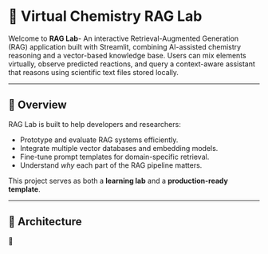 # 🧠 Virtual Chemistry RAG Lab 
Welcome to  **RAG Lab**-   An interactive Retrieval-Augmented Generation (RAG) application built with Streamlit, combining AI-assisted chemistry reasoning and a vector-based knowledge base.
Users can mix elements virtually, observe predicted reactions, and query a context-aware assistant that reasons using scientific text files stored locally.

---

## 🧪 Overview

RAG Lab is built to help developers and researchers:
- Prototype and evaluate RAG systems efficiently.
- Integrate multiple vector databases and embedding models.
- Fine-tune prompt templates for domain-specific retrieval.
- Understand *why* each part of the RAG pipeline matters.

This project serves as both a **learning lab** and a **production-ready template**.

---

## 🧩 Architecture
🧪
